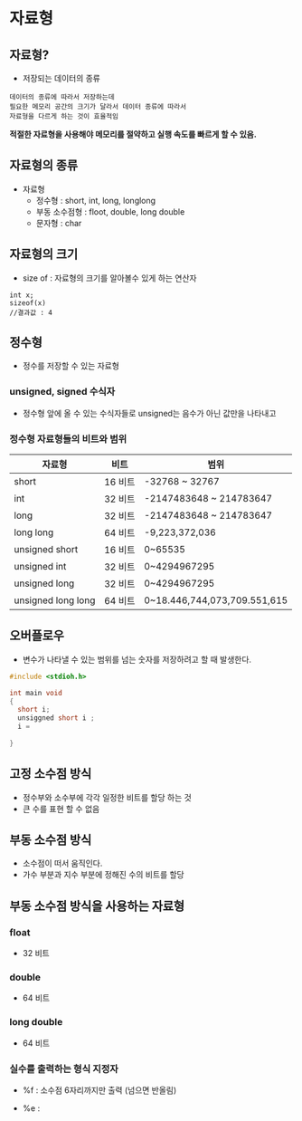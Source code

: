 # 자료형

## 자료형?

- 저장되는 데이터의 종류

```
데이터의 종류에 따라서 저장하는데
필요한 메모리 공간의 크기가 달라서 데이터 종류에 따라서
자료형을 다르게 하는 것이 효율적임
```

**적절한 자료형을 사용해야 메모리를 절약하고 실행 속도를 빠르게 할 수 있음.**

## 자료형의 종류

- 자료형
  - 정수형 : short, int, long, longlong
  - 부동 소수점형 : floot, double, long double
  - 문자형 : char

## 자료형의 크기

- size of : 자료형의 크기를 알아볼수 있게 하는 연산자

```
int x;
sizeof(x)
//결과값 : 4
```

## 정수형

- 정수를 저장할 수 있는 자료형

### unsigned, signed 수식자

- 정수형 앞에 올 수 있는 수식자들로 unsigned는 음수가 아닌 값만을 나타내고

### 정수형 자료형들의 비트와 범위

| 자료형             | 비트    | 범위                    |
| ------------------ | ------- | ----------------------- |
| short              | 16 비트 | -32768 ~ 32767          |
| int                | 32 비트 | -2147483648 ~ 214783647 |
| long               | 32 비트 | -2147483648 ~ 214783647 |
| long long          | 64 비트 | -9,223,372,036          |
| unsigned short    | 16 비트 |  0~65535                |
| unsigned int       | 32 비트 |0~4294967295             |
| unsigned long      | 32 비트 | 0~4294967295            |
| unsigned long long | 64 비트 |0~18.446,744,073,709.551,615|

## 오버플로우

- 변수가 나타낼 수 있는 범위를 넘는 숫자를 저장하려고 할 때 발생한다.

```C
#include <stdioh.h>

int main void
{
  short i;
  unsiggned short i ;
  i = 
  
}
```

## 고정 소수점 방식

- 정수부와 소수부에 각각 일정한 비트를 할당 하는 것
- 큰 수를 표현 할 수 없음

## 부동 소수점 방식

- 소수점이 떠서 움직인다.
- 가수 부분과 지수 부분에 정해진 수의 비트를 할당

## 부동 소수점 방식을 사용하는 자료형

### float

- 32 비트

### double

- 64 비트

### long double

- 64 비트

### 실수를 출력하는 형식 지정자

- %f : 소수점 6자리까지만 출력 (넘으면 반올림)

- %e :
